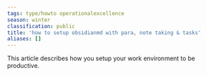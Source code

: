 ```yaml
---
tags: type/howto operationalexcellence
season: winter
classification: public
title: 'how to setup obsidianmd with para, note taking & tasks'
aliases: []
---
```


This article describes how you setup your work environment to be productive. 